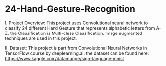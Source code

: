 # 24-Hand-Gesture-Recognition




I.	Project Overview:
This project uses Convolutional neural network to classify 24 different Hand Gesture that represents alphabetic letters from A-Z. the Classification is Multi-class Classification. Image augmented techniques are used in this project.


II.	Dataset:
This project is part from Convolutional Neural Networks in TensorFlow course by deeplearning.ai. the dataset can be found here:
https://www.kaggle.com/datamunge/sign-language-mnist

